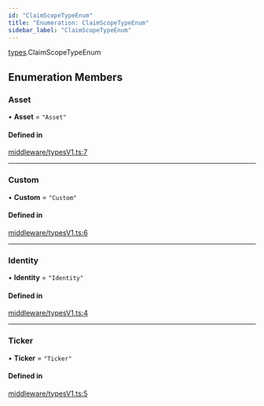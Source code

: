 ```yaml
---
id: "ClaimScopeTypeEnum"
title: "Enumeration: ClaimScopeTypeEnum"
sidebar_label: "ClaimScopeTypeEnum"
---
```


[types](../../../modules/Types/Types.md).ClaimScopeTypeEnum

## Enumeration Members

### Asset

• **Asset** = ``"Asset"``

#### Defined in

[middleware/typesV1.ts:7](https://github.com/PolymeshAssociation/polymesh-sdk/blob/88db4a911/src/middleware/typesV1.ts#L7)

___

### Custom

• **Custom** = ``"Custom"``

#### Defined in

[middleware/typesV1.ts:6](https://github.com/PolymeshAssociation/polymesh-sdk/blob/88db4a911/src/middleware/typesV1.ts#L6)

___

### Identity

• **Identity** = ``"Identity"``

#### Defined in

[middleware/typesV1.ts:4](https://github.com/PolymeshAssociation/polymesh-sdk/blob/88db4a911/src/middleware/typesV1.ts#L4)

___

### Ticker

• **Ticker** = ``"Ticker"``

#### Defined in

[middleware/typesV1.ts:5](https://github.com/PolymeshAssociation/polymesh-sdk/blob/88db4a911/src/middleware/typesV1.ts#L5)
